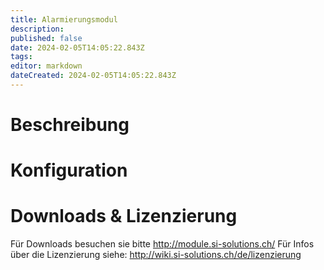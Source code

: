 ```yaml
---
title: Alarmierungsmodul
description: 
published: false
date: 2024-02-05T14:05:22.843Z
tags: 
editor: markdown
dateCreated: 2024-02-05T14:05:22.843Z
---
```


# Beschreibung

# Konfiguration

# Downloads & Lizenzierung
Für Downloads besuchen sie bitte http://module.si-solutions.ch/
Für Infos über die Lizenzierung siehe: http://wiki.si-solutions.ch/de/lizenzierung
